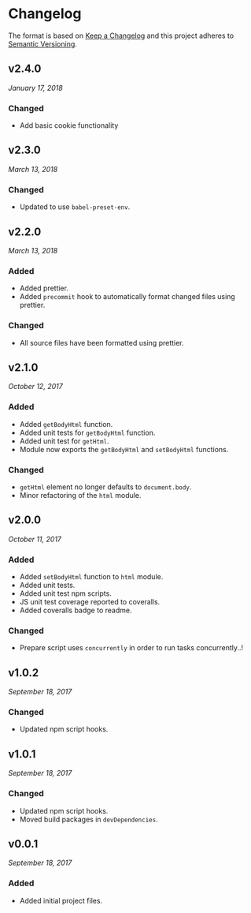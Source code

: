 # Changelog

The format is based on [Keep a Changelog](http://keepachangelog.com/en/1.0.0/)
and this project adheres to [Semantic Versioning](http://semver.org/spec/v2.0.0.html).

v2.4.0
------------------------------
*January 17, 2018*

### Changed
- Add basic cookie functionality

v2.3.0
------------------------------
*March 13, 2018*

### Changed
- Updated to use `babel-preset-env`.


v2.2.0
------------------------------
*March 13, 2018*

### Added
- Added prettier.
- Added `precommit` hook to automatically format changed files using prettier.

### Changed
- All source files have been formatted using prettier.


v2.1.0
------------------------------
*October 12, 2017*

### Added
- Added `getBodyHtml` function.
- Added unit tests for `getBodyHtml` function.
- Added unit test for `getHtml`.
- Module now exports the `getBodyHtml` and `setBodyHtml` functions.

### Changed
- `getHtml` element no longer defaults to `document.body`.
- Minor refactoring of the `html` module.


v2.0.0
------------------------------
*October 11, 2017*

### Added
- Added `setBodyHtml` function to `html` module.
- Added unit tests.
- Added unit test npm scripts.
- JS unit test coverage reported to coveralls.
- Added coveralls badge to readme.

### Changed
- Prepare script uses `concurrently` in order to run tasks concurrently..!


v1.0.2
------------------------------
*September 18, 2017*

### Changed
- Updated npm script hooks.


v1.0.1
------------------------------
*September 18, 2017*

### Changed
- Updated npm script hooks.
- Moved build packages in `devDependencies`.


v0.0.1
------------------------------
*September 18, 2017*

### Added
- Added initial project files.
